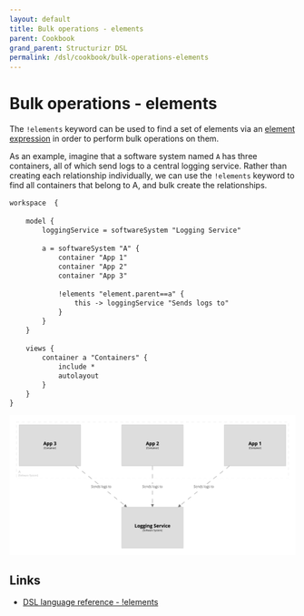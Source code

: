 ```yaml
---
layout: default
title: Bulk operations - elements
parent: Cookbook
grand_parent: Structurizr DSL
permalink: /dsl/cookbook/bulk-operations-elements
---
```


# Bulk operations - elements

The `!elements` keyword can be used to find a set of elements via an [element expression](/dsl/expressions#element-expressions)
in order to perform bulk operations on them.

As an example, imagine that a software system named `A` has three containers,
all of which send logs to a central logging service.
Rather than creating each relationship individually, we can use the `!elements` keyword to find all
containers that belong to A, and bulk create the relationships.

```
workspace  { 

    model {
        loggingService = softwareSystem "Logging Service"

        a = softwareSystem "A" {
            container "App 1"
            container "App 2"
            container "App 3"

            !elements "element.parent==a" {
                this -> loggingService "Sends logs to"
            }
        }
    }   
    
    views {
        container a "Containers" {
            include *
            autolayout
        }
    }
}
```

[![](example-1.png)](http://structurizr.com/dsl?src=https://docs.structurizr.com/dsl/cookbook/bulk-operations-elements/example-1.dsl)

## Links

- [DSL language reference - !elements](/dsl/language#elements)